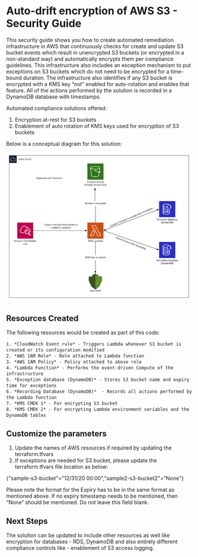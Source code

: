 # Auto-drift encryption of AWS S3 - Security Guide
This security guide shows you how to create automated remediation infrastructure in AWS that continuously checks for create and update S3 bucket events which result in unencrypted S3 buckets (or encrypted in a non-standard way) and automatically encrypts them per compliance guidelines. This infrastructure also includes an exception mechanism to put exceptions on S3 buckets which do not need to be encrypted for a time-bound duration. The infrastructure also identifies if any S3 bucket is encrypted with a KMS key “not” enabled for auto-rotation and enables that feature. All of the actions performed by the solution is recorded in a DynamoDB database with timestamps.

Automated compliance solutions offered:

1. Encryption at-rest for S3 buckets
2. Enablement of auto rotation of KMS keys used for encryption of S3 buckets

Below is a conceptual diagram for this solution: 

![Diagram](arch_diagram_auto_drift.png)

## Resources Created
The following resources would be created as part of this code:

    1. *CloudWatch Event rule* - Triggers Lambda whenever S3 bucket is created or its configuration modified
    2. *AWS IAM Role* - Role attached to Lambda function
    3. *AWS IAM Policy* - Policy attached to above role
    4. *Lambda Function* - Performs the event-driven Compute of the infrastructure
    5. *Exception database (DynamoDB)* - Stores S3 bucket name and expiry time for exceptions
    6. *Recording Database (DynamoDB)*  - Records all actions performed by the Lambda function
    7. *KMS CMEK 1* - For encrypting S3 bucket
    8. *KMS CMEK 2* - For encrypting Lambda environment variables and the DynamoDB tables

## Customize the parameters
1. Update the names of AWS resources if required by updating the terraform.tfvars
2. If exceptions are needed for S3 bucket, please update the terraform.tfvars file location as below:

{"sample-s3-bucket"="12/31/20 00:00","sample2-s3-bucket2"="None"}

Please note the format for the Expiry has to be in the same format as mentioned above. If no expiry timestamp needs to be mentioned, then “None” should be mentioned. Do not leave this field blank.

## Next Steps

The solution can be updated to include other resources as well like encryption for databases - RDS, DynamoDB and also entirely different compliance controls like - enablement of S3 access logging. 

